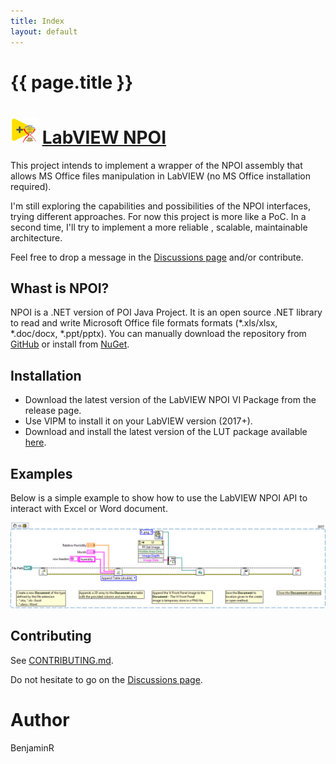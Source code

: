 ```yaml
---
title: Index
layout: default
---
```


# {{ page.title }}

# ![SimpleDocumentCreationExample](https://github.com/Benji667/LabVIEW_NPOI/blob/gp/docs/img/LabVIEW_NPOI_Logo_Small.png?raw=true) [LabVIEW NPOI](https://benji667.github.io/LabVIEW_NPOI/about) 

This project intends to implement a wrapper of the NPOI assembly that allows MS Office files manipulation in LabVIEW (no MS Office installation required).

I'm still exploring the capabilities and possibilities of the NPOI interfaces, trying different approaches. For now this project is more like a PoC. In a second time, I'll try to implement a more reliable , scalable, maintainable architecture. 

Feel free to drop a message in the [Discussions page](https://github.com/Benji667/LabVIEW_NPOI/discussions) and/or contribute.

## Whast is NPOI?

NPOI is a .NET version of POI Java Project. It is an open source .NET library to read and write Microsoft Office file formats formats (*.xls/xlsx, *.doc/docx, *.ppt/pptx). 
You can manually download the repository from [GitHub](https://github.com/nissl-lab/npoi) or install from [NuGet](https://www.nuget.org/packages/NPOI/).

## Installation

* Download the latest version of the LabVIEW NPOI VI Package from the release page.
* Use VIPM to install it on your LabVIEW version (2017+).
* Download and install the latest version of the LUT package available [here](https://github.com/Benji667/LookUp_Table).

## Examples

Below is a simple example to show how to use the LabVIEW NPOI API to interact with Excel or Word document.

![SimpleDocumentCreationExample](https://github.com/Benji667/LabVIEW_NPOI/blob/bcb686f6b338eb219e46d72dd402a0802e551e9f/docs/img/SimpleDocumentCreationExample.png?raw=true)

## Contributing

See [CONTRIBUTING.md](CONTRIBUTING.md).

Do not hesitate to go on the [Discussions page](https://github.com/Benji667/LabVIEW_NPOI/discussions).

# Author

BenjaminR
